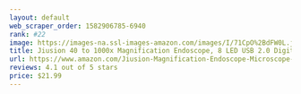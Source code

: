 ```yaml
---
layout: default 
﻿web_scraper_order: 1582906785-6940
rank: #22
image: https://images-na.ssl-images-amazon.com/images/I/71CpO%2BdFW0L.jpg
title: Jiusion 40 to 1000x Magnification Endoscope, 8 LED USB 2.0 Digital Microscope, Mini Camera…
url: https://www.amazon.com/Jiusion-Magnification-Endoscope-Microscope-Compatible/dp/B06WD843ZM/ref=zg_mw_photo_22?_encoding=UTF8&psc=1&refRID=C6DA0XF7JAQBJB1KF3C0
reviews: 4.1 out of 5 stars
price: $21.99 
---
```

